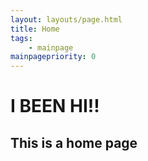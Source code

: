 ```yaml
---
layout: layouts/page.html
title: Home 
tags:
    - mainpage
mainpagepriority: 0
---
```


# I BEEN HI!!

## This is a home page
